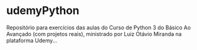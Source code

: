 # udemyPython

Repositório para exercícios das aulas do Curso de Python 3 do Básico Ao Avançado (com projetos reais), ministrado por Luiz Otávio Miranda na plataforma Udemy...